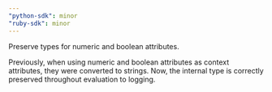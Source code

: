 ```yaml
---
"python-sdk": minor
"ruby-sdk": minor
---
```


Preserve types for numeric and boolean attributes.

Previously, when using numeric and boolean attributes as context attributes, they were converted to strings. Now, the internal type is correctly preserved throughout evaluation to logging.
